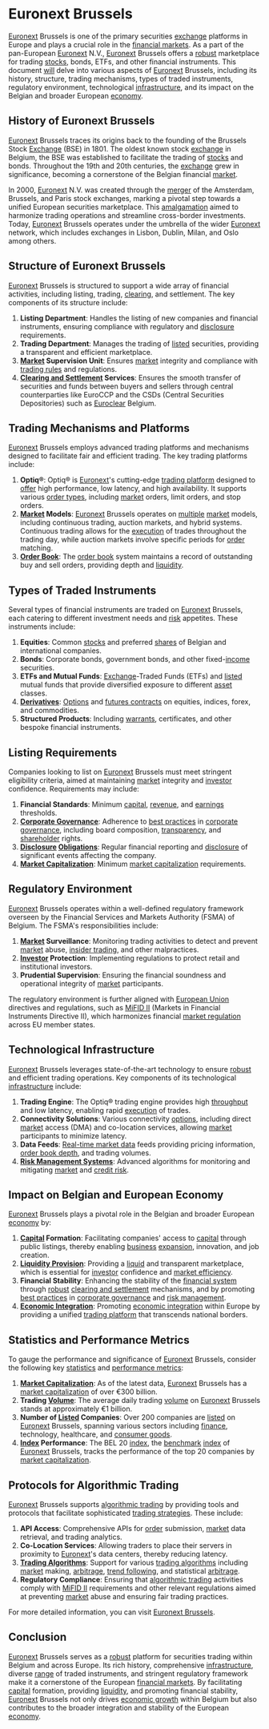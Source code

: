 # Euronext Brussels

[Euronext](../e/euronext.md) Brussels is one of the primary securities [exchange](../e/exchange.md) platforms in Europe and plays a crucial role in the [financial markets](../f/financial_market.md). As a part of the pan-European [Euronext](../e/euronext.md) N.V., [Euronext](../e/euronext.md) Brussels offers a [robust](../r/robust.md) marketplace for trading [stocks](../s/stock.md), bonds, ETFs, and other financial instruments. This document [will](../w/will.md) delve into various aspects of [Euronext](../e/euronext.md) Brussels, including its history, structure, trading mechanisms, types of traded instruments, regulatory environment, technological [infrastructure](../i/infrastructure.md), and its impact on the Belgian and broader European [economy](../e/economy.md).

## History of Euronext Brussels

[Euronext](../e/euronext.md) Brussels traces its origins back to the founding of the Brussels Stock [Exchange](../e/exchange.md) (BSE) in 1801. The oldest known stock [exchange](../e/exchange.md) in Belgium, the BSE was established to facilitate the trading of [stocks](../s/stock.md) and bonds. Throughout the 19th and 20th centuries, the [exchange](../e/exchange.md) grew in significance, becoming a cornerstone of the Belgian financial [market](../m/market.md).

In 2000, [Euronext](../e/euronext.md) N.V. was created through the [merger](../m/merger.md) of the Amsterdam, Brussels, and Paris stock exchanges, marking a pivotal step towards a unified European securities marketplace. This [amalgamation](../a/amalgamation.md) aimed to harmonize trading operations and streamline cross-border investments. Today, [Euronext](../e/euronext.md) Brussels operates under the umbrella of the wider [Euronext](../e/euronext.md) network, which includes exchanges in Lisbon, Dublin, Milan, and Oslo among others.

## Structure of Euronext Brussels

[Euronext](../e/euronext.md) Brussels is structured to support a wide array of financial activities, including listing, trading, [clearing](../c/clearing.md), and settlement. The key components of its structure include:

1. **Listing Department**: Handles the listing of new companies and financial instruments, ensuring compliance with regulatory and [disclosure](../d/disclosure.md) requirements.
2. **Trading Department**: Manages the trading of [listed](../l/listed.md) securities, providing a transparent and efficient marketplace.
3. **[Market](../m/market.md) Supervision Unit**: Ensures [market](../m/market.md) integrity and compliance with [trading rules](../t/trading_rules.md) and regulations.
4. **[Clearing and Settlement](../c/clearing_and_settlement.md) Services**: Ensures the smooth transfer of securities and funds between buyers and sellers through central counterparties like EuroCCP and the CSDs (Central Securities Depositories) such as [Euroclear](../e/euroclear.md) Belgium.

## Trading Mechanisms and Platforms

[Euronext](../e/euronext.md) Brussels employs advanced trading platforms and mechanisms designed to facilitate fair and efficient trading. The key trading platforms include:

1. **Optiq®**: Optiq® is [Euronext](../e/euronext.md)'s cutting-edge [trading platform](../t/trading_platform.md) designed to [offer](../o/offer.md) high performance, low latency, and high availability. It supports various [order types](../o/order_types_in_trading.md), including [market](../m/market.md) orders, limit orders, and stop orders.
2. **[Market](../m/market.md) Models**: [Euronext](../e/euronext.md) Brussels operates on [multiple](../m/multiple.md) [market](../m/market.md) models, including continuous trading, auction markets, and hybrid systems. Continuous trading allows for the [execution](../e/execution.md) of trades throughout the trading day, while auction markets involve specific periods for [order](../o/order.md) matching.
3. **[Order Book](../o/order_book.md)**: The [order book](../o/order_book.md) system maintains a record of outstanding buy and sell orders, providing depth and [liquidity](../l/liquidity.md).

## Types of Traded Instruments

Several types of financial instruments are traded on [Euronext](../e/euronext.md) Brussels, each catering to different investment needs and [risk](../r/risk.md) appetites. These instruments include:

1. **Equities**: Common [stocks](../s/stock.md) and preferred [shares](../s/shares.md) of Belgian and international companies.
2. **Bonds**: Corporate bonds, government bonds, and other fixed-[income](../i/income.md) securities.
3. **ETFs and Mutual Funds**: [Exchange](../e/exchange.md)-Traded Funds (ETFs) and [listed](../l/listed.md) mutual funds that provide diversified exposure to different [asset](../a/asset.md) classes.
4. **[Derivatives](../d/derivatives.md)**: [Options](../o/options.md) and [futures contracts](../f/futures_contracts.md) on equities, indices, forex, and commodities.
5. **Structured Products**: Including [warrants](../w/warrants_in_trading.md), certificates, and other bespoke financial instruments.

## Listing Requirements

Companies looking to list on [Euronext](../e/euronext.md) Brussels must meet stringent eligibility criteria, aimed at maintaining [market](../m/market.md) integrity and [investor](../i/investor.md) confidence. Requirements may include:

1. **Financial Standards**: Minimum [capital](../c/capital.md), [revenue](../r/revenue.md), and [earnings](../e/earnings.md) thresholds.
2. **[Corporate Governance](../c/corporate_governance.md)**: Adherence to [best practices](../b/best_practices.md) in [corporate governance](../c/corporate_governance.md), including board composition, [transparency](../t/transparency.md), and [shareholder](../s/shareholder.md) rights.
3. **[Disclosure](../d/disclosure.md) [Obligations](../o/obligation.md)**: Regular financial reporting and [disclosure](../d/disclosure.md) of significant events affecting the company.
4. **[Market Capitalization](../m/market_capitalization.md)**: Minimum [market capitalization](../m/market_capitalization.md) requirements.

## Regulatory Environment

[Euronext](../e/euronext.md) Brussels operates within a well-defined regulatory framework overseen by the Financial Services and Markets Authority (FSMA) of Belgium. The FSMA's responsibilities include:

1. **[Market](../m/market.md) Surveillance**: Monitoring trading activities to detect and prevent [market](../m/market.md) abuse, [insider trading](../i/insider.md), and other malpractices.
2. **[Investor](../i/investor.md) Protection**: Implementing regulations to protect retail and institutional investors.
3. **Prudential Supervision**: Ensuring the financial soundness and operational integrity of [market](../m/market.md) participants.

The regulatory environment is further aligned with [European Union](../e/european_union_(eu).md) directives and regulations, such as [MiFID II](../m/mifid_ii.md) (Markets in Financial Instruments Directive II), which harmonizes financial [market regulation](../m/market_regulation.md) across EU member states.

## Technological Infrastructure

[Euronext](../e/euronext.md) Brussels leverages state-of-the-art technology to ensure [robust](../r/robust.md) and efficient trading operations. Key components of its technological [infrastructure](../i/infrastructure.md) include:

1. **Trading Engine**: The Optiq® trading engine provides high [throughput](../t/throughput.md) and low latency, enabling rapid [execution](../e/execution.md) of trades.
2. **Connectivity Solutions**: Various connectivity [options](../o/options.md), including direct [market](../m/market.md) access (DMA) and co-location services, allowing [market](../m/market.md) participants to minimize latency.
3. **Data Feeds**: [Real-time market data](../r/real-time_market_data.md) feeds providing pricing information, [order book depth](../o/order_book_depth.md), and trading volumes.
4. **[Risk Management Systems](../r/risk_management_systems.md)**: Advanced algorithms for monitoring and mitigating [market](../m/market.md) and [credit risk](../c/credit_risk.md).

## Impact on Belgian and European Economy

[Euronext](../e/euronext.md) Brussels plays a pivotal role in the Belgian and broader European [economy](../e/economy.md) by:

1. **[Capital](../c/capital.md) Formation**: Facilitating companies' access to [capital](../c/capital.md) through public listings, thereby enabling [business](../b/business.md) [expansion](../e/expansion.md), innovation, and job creation.
2. **[Liquidity Provision](../l/liquidity_provision.md)**: Providing a [liquid](../l/liquid.md) and transparent marketplace, which is essential for [investor](../i/investor.md) confidence and [market efficiency](../m/market_efficiency.md).
3. **Financial Stability**: Enhancing the stability of the [financial system](../f/financial_system.md) through [robust](../r/robust.md) [clearing and settlement](../c/clearing_and_settlement.md) mechanisms, and by promoting [best practices](../b/best_practices.md) in [corporate governance](../c/corporate_governance.md) and [risk management](../r/risk_management.md).
4. **[Economic Integration](../e/economic_integration.md)**: Promoting [economic integration](../e/economic_integration.md) within Europe by providing a unified [trading platform](../t/trading_platform.md) that transcends national borders.

## Statistics and Performance Metrics

To gauge the performance and significance of [Euronext](../e/euronext.md) Brussels, consider the following key [statistics](../s/statistics.md) and [performance metrics](../p/performance_metrics.md):

1. **[Market Capitalization](../m/market_capitalization.md)**: As of the latest data, [Euronext](../e/euronext.md) Brussels has a [market capitalization](../m/market_capitalization.md) of over €300 billion.
2. **Trading [Volume](../v/volume.md)**: The average daily trading [volume](../v/volume.md) on [Euronext](../e/euronext.md) Brussels stands at approximately €1 billion.
3. **Number of [Listed](../l/listed.md) Companies**: Over 200 companies are [listed](../l/listed.md) on [Euronext](../e/euronext.md) Brussels, spanning various sectors including [finance](../f/finance.md), technology, healthcare, and [consumer goods](../c/consumer_goods.md).
4. **[Index](../i/index.md) Performance**: The BEL 20 [index](../i/index.md), the [benchmark](../b/benchmark.md) [index](../i/index.md) of [Euronext](../e/euronext.md) Brussels, tracks the performance of the top 20 companies by [market capitalization](../m/market_capitalization.md).

## Protocols for Algorithmic Trading

[Euronext](../e/euronext.md) Brussels supports [algorithmic trading](../a/accountability.md) by providing tools and protocols that facilitate sophisticated [trading strategies](../t/trading_strategies.md). These include:

1. **API Access**: Comprehensive APIs for [order](../o/order.md) submission, [market](../m/market.md) data retrieval, and trading analytics.
2. **Co-Location Services**: Allowing traders to place their servers in proximity to [Euronext](../e/euronext.md)'s data centers, thereby reducing latency.
3. **[Trading Algorithms](../t/trading_algorithms.md)**: Support for various [trading algorithms](../t/trading_algorithms.md) including [market](../m/market.md) making, [arbitrage](../a/arbitrage.md), [trend following](../t/trend_following.md), and statistical [arbitrage](../a/arbitrage.md).
4. **Regulatory Compliance**: Ensuring that [algorithmic trading](../a/accountability.md) activities comply with [MiFID II](../m/mifid_ii.md) requirements and other relevant regulations aimed at preventing [market](../m/market.md) abuse and ensuring fair trading practices.

For more detailed information, you can visit [Euronext Brussels](https://www.euronext.com/en/markets/brussels).

## Conclusion

[Euronext](../e/euronext.md) Brussels serves as a [robust](../r/robust.md) platform for securities trading within Belgium and across Europe. Its rich history, comprehensive [infrastructure](../i/infrastructure.md), diverse [range](../r/range.md) of traded instruments, and stringent regulatory framework make it a cornerstone of the European [financial markets](../f/financial_market.md). By facilitating [capital](../c/capital.md) formation, providing [liquidity](../l/liquidity.md), and promoting financial stability, [Euronext](../e/euronext.md) Brussels not only drives [economic growth](../e/economic_growth.md) within Belgium but also contributes to the broader integration and stability of the European [economy](../e/economy.md).